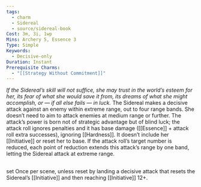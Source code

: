 ```yaml
---
tags:
  - charm
  - Sidereal
  - source/sidereal-book
Cost: 3m, 3i, 1wp
Mins: Archery 5, Essence 3
Type: Simple
Keywords:
  - Decisive-only
Duration: Instant
Prerequisite Charms:
  - "[[Strategy Without Commitment]]"
---
```

*If the Sidereal’s skill will not suffice, she may trust in the world’s esteem for her, its fear of what she would save it from, its dreams of what she might accomplish, or — if all else fails — in luck.*
The Sidereal makes a decisive attack against an enemy within extreme range, out to four range bands. She doesn’t need to aim to attack enemies at medium range or further. The attack’s power is born not of strategic advantage but of blind luck; the attack roll ignores penalties and it has base damage ([[Essence]] + attack roll extra successes), ignoring [[Hardness]]. It doesn’t include her [[Initiative]] or reset her to base. If the attack roll’s target number is reduced, each point of reduction extends this attack’s range by one band, letting the Sidereal attack at extreme range. 
## 
## 
set
Once per scene, unless reset by landing a decisive attack that resets the Sidereal’s [[Initiative]] and then reaching [[Initiative]] 12+.
